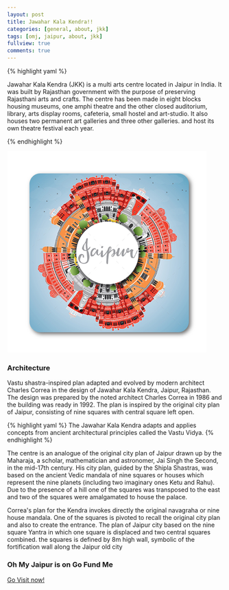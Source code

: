 ```yaml
---
layout: post
title: Jawahar Kala Kendra!!
categories: [general, about, jkk]
tags: [omj, jaipur, about, jkk]
fullview: true
comments: true
---
```


{% highlight yaml %}

Jawahar Kala Kendra (JKK) is a multi arts centre located in Jaipur in India. It was built by Rajasthan government with the purpose of preserving Rajasthani arts and crafts. The centre has been made in eight blocks housing museums, one amphi theatre and the other closed auditorium, library, arts display rooms, cafeteria, small hostel and art-studio. It also houses two permanent art galleries and three other galleries. and host its own theatre festival each year.

{% endhighlight %}

![OhMyJaipur_logo](assets/media/JApp.png)

### Architecture

Vastu shastra-inspired plan adapted and evolved by modern architect Charles Correa in the design of Jawahar Kala Kendra, Jaipur, Rajasthan.
The design was prepared by the noted architect Charles Correa in 1986 and the building was ready in 1992. The plan is inspired by the original city plan of Jaipur, consisting of nine squares with central square left open.

{% highlight yaml %}
The Jawahar Kala Kendra adapts and applies concepts from ancient architectural principles called the Vastu Vidya.
{% endhighlight %}

The centre is an analogue of the original city pIan of Jaipur drawn up by the Maharaja, a scholar, mathematician and astronomer, Jai Singh the Second, in the mid-17th century. His city plan, guided by the Shipla Shastras, was based on the ancient Vedic mandala of nine squares or houses which represent the nine planets (including two imaginary ones Ketu and Rahu). Due to the presence of a hill one of the squares was transposed to the east and two of the squares were amalgamated to house the palace.

Correa's plan for the Kendra invokes directly the original navagraha or nine house mandala. One of the squares is pivoted to recall the original city plan and also to create the entrance. The plan of Jaipur city based on the nine square Yantra in which one square is displaced and two central squares combined. the squares is defined by 8m high wall, symbolic of the fortification wall along the Jaipur old city

### Oh My Jaipur is on Go Fund Me

<a class="btn btn-default" href="https://ohmyjaipur.com/">Go Visit now!</a>